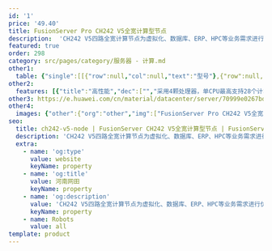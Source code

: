 ```yaml
---
id: '1'
price: '49.40'
title: FusionServer Pro CH242 V5全宽计算型节点
description:  'CH242 V5四路全宽计算节点为虚拟化、数据库、ERP、HPC等业务需求进行优化设计，具有超高处理性能、可扩展性和可靠性，满足企业关键业务所需。CH242 V5可支持全系列CPU(最高功耗达205W)，提供48个DDR4 DIMM插槽，并支持8个M.2 SSD存储。'
featured: true
order: 298
category: src/pages/category/服务器 - 计算.md
other1: 
  table: {"single":[[{"row":null,"col":null,"text":"型号"},{"row":null,"col":null,"text":"CH242 V5"}],[{"row":null,"col":null,"text":"形态"},{"row":null,"col":null,"text":"全宽单槽4路刀片服务器"}],[{"row":null,"col":null,"text":"处理器"},{"row":null,"col":null,"text":"2/4个处理器，最高支持205W"}],[{"row":null,"col":null,"text":"内存"},{"row":null,"col":null,"text":"48个DDR4 DIMM插槽，最高2666MT/s"}],[{"row":null,"col":null,"text":"本地存储"},{"row":null,"col":null,"text":"4个2.5英寸SSD、SAS或SATA硬盘，4个硬盘槽位支持NVMe SSD盘\n或最多支持8个M.2 SSD（SATA接口），支持单个热插拔"}],[{"row":null,"col":null,"text":"RAID支持"},{"row":null,"col":null,"text":"支持RAID0、1、10、5、50、6、60"}],[{"row":null,"col":null,"text":"PCIe扩展"},{"row":null,"col":null,"text":"支持扩展4个MEZZ扣卡 (x16)\n支持扩展1个PCIe x16 HHHL的标准卡"}],[{"row":null,"col":null,"text":"操作系统支持"},{"row":null,"col":null,"text":"Microsoft Windows Server 2008/2012\nRed Hat Enterprise Linux\nSUSE Linux Enterprise Server\nOracle Linux\nCentOS\nHuawei Fusionsphere\nCitrix XenServer\nVMware\n"}],[{"row":null,"col":null,"text":"工作温度"},{"row":null,"col":null,"text":"5ºC-40ºC（符合ASHRAE CLASS A3标准）"}],[{"row":null,"col":null,"text":"尺寸(宽x深x高)"},{"row":null,"col":null,"text":"423 mm x 525mm x 60.5mm"}]]}
other2:
  features: [{"title":"高性能","dec":["","采用4颗处理器，单CPU最高支持28个计算核心，提供48个DIMM插槽，并支持8个M.2 SSD存储和标准PCIe扩展插槽，业务加速随心所需。",""]},{"title":"高可靠","dec":["","电信级的设计、制造工艺及元器件选型，高品质保障可靠稳定运行。",""]},{"title":"智能管理","dec":["","全生命周期智能运维，大幅提升部署及运维效率；标准化开放接口，支持Restful接口和IPMI V2.0规范，易于第三方管理软件无缝集成。",""]}]
other3: https://e.huawei.com/cn/material/datacenter/server/70999e0267bd4e46993e5f5a858fb6c5
other4:
  images: {"other":{"org":"other","img":["FusionServer Pro CH242 V5全宽计算型节点.webp"]}}
seo:
  title: ch242-v5-node | FusionServer CH242 V5全宽计算型节点 | FusionServer刀片服务器 | FusionServer Pro智能服务器 | 服务器 - 计算 | 数据中心
  description: 'CH242 V5四路全宽计算节点为虚拟化、数据库、ERP、HPC等业务需求进行优化设计，具有超高处理性能、可扩展性和可靠性，满足企业关键业务所需。CH242 V5可支持全系列CPU(最高功耗达205W)，提供48个DDR4 DIMM插槽，并支持8个M.2 SSD存储。'
  extra:
    - name: 'og:type'
      value: website
      keyName: property
    - name: 'og:title'
      value: 河南网田
      keyName: property
    - name: 'og:description'
      value: 'CH242 V5四路全宽计算节点为虚拟化、数据库、ERP、HPC等业务需求进行优化设计，具有超高处理性能、可扩展性和可靠性，满足企业关键业务所需。CH242 V5可支持全系列CPU(最高功耗达205W)，提供48个DDR4 DIMM插槽，并支持8个M.2 SSD存储。'
      keyName: property
    - name: Robots
      value: all
template: product
---
```

